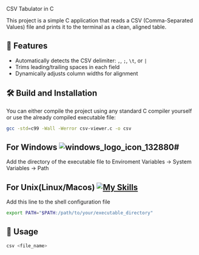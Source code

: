  CSV Tabulator in C

This project is a simple C application that reads a CSV (Comma-Separated Values) file and prints it to the terminal as a clean, aligned table.

## 🚀 Features

- Automatically detects the CSV delimiter: `,`, `;`, `\t`, or `|`
- Trims leading/trailing spaces in each field
- Dynamically adjusts column widths for alignment

## 🛠 Build and Installation

You can either compile the project using any standard C compiler yourself or use the already compiled executable file:

```bash
gcc -std=c99 -Wall -Werror csv-viewer.c -o csv
```

 ## For Windows ![windows_logo_icon_132880](https://github.com/user-attachments/assets/b944437b-47db-4f24-9ed3-b0d44da7b0f4)#



Add the directory of the executable file to Enviroment Variables -> System Variables -> Path

## For Unix(Linux/Macos) [![My Skills](https://skillicons.dev/icons?i=linux,apple)](https://skillicons.dev)
Add this line to the shell configuration file
```bash
export PATH="$PATH:/path/to/your/executable_directory" 
```
## 🚀 Usage

```bash
csv <file_name>
```

